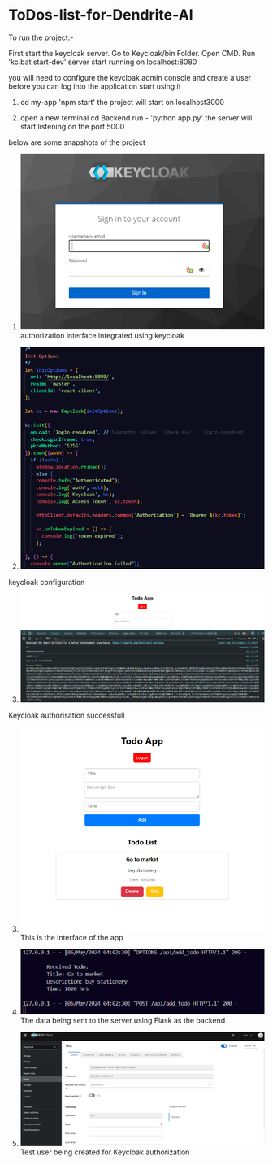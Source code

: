 # ToDos-list-for-Dendrite-AI

To run the project:-

First start the keycloak server.
Go to Keycloak/bin Folder.
Open CMD. Run 'kc.bat start-dev'
server start running on localhost:8080

you will need to configure the keycloak admin console and create a user before you can log into the application start using it

1. cd my-app
'npm start'
the project will start on localhost3000

2. open a new terminal
cd Backend
run - 'python app.py'
the server will start listening on the port 5000

below are some snapshots of the project

1. ![Authorization](interface/Capture4.PNG)
authorization interface integrated using keycloak



2. ![configuration](interface/Capture5.PNG)

keycloak configuration

3. ![configuration](interface/Capture6.PNG)

Keycloak authorisation successfull



3. ![Interface](interface/Capture.PNG)
This is the interface of the app



4. ![Backend data](interface/Capture2.PNG)
The data being sent to the server using Flask as the backend



5. ![Test User](interface/Capture3.PNG)
Test user being created for Keycloak authorization





